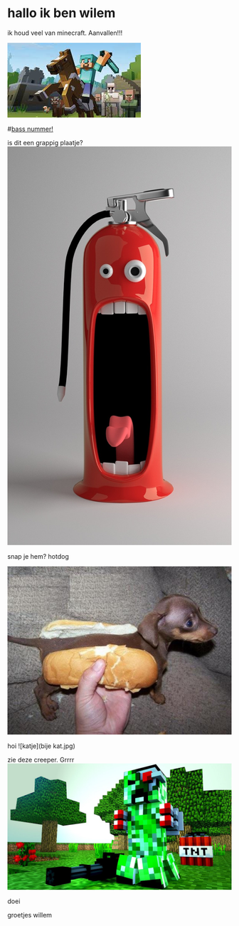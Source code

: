 # hallo ik ben wilem


ik houd veel van minecraft.
Aanvallen!!!

![minecraft](minecraft.jpg)


#[bass nummer!](https://youtu.be/a59gmGkq_pw.mp3)



is dit een grappig plaatje?
![grappig plaatje](funny-pictures-676672_1280.jpg)

snap je hem? hotdog

![grappig](hotdog.jpg)







hoi
![katje](bije kat.jpg)


zie deze creeper. Grrrr
![creeper](creeper.jpg)

doei 


groetjes willem
